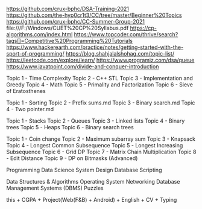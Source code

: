 https://github.com/crux-bphc/DSA-Training-2021 </br>
https://github.com/the-hyp0cr1t3/CC/tree/master/Beginner%20Topics </br>
https://github.com/crux-bphc/CC-Summer-Group-2021 </br>
file:///F:/Windows/CUET%20CP%20Syllabus.pdf
https://cp-algorithms.com/index.html
https://www.topcoder.com/thrive/search?tags[]=Competitive%20Programming%20Tutorials
https://www.hackerearth.com/practice/notes/getting-started-with-the-sport-of-programming/
https://blog.shahjalalshohag.com/topic-list/
https://leetcode.com/explore/learn/
https://www.programiz.com/dsa/queue
https://www.javatpoint.com/divide-and-conquer-introduction

Topic 1 - Time Complexity
Topic 2 - C++ STL
Topic 3 - Implementation and Greedy
Topic 4 - Math
Topic 5 - Primality and Factorization
Topic 6 - Sieve of Eratosthenes

Topic 1 - Sorting
Topic 2 - Prefix sums.md
Topic 3 - Binary search.md
Topic 4 - Two pointer.md

Topic 1 - Stacks
Topic 2 - Queues
Topic 3 - Linked lists
Topic 4 - Binary trees
Topic 5 - Heaps
Topic 6 - Binary search trees

Topic 1 - Coin change
Topic 2 - Maximum subarray sum
Topic 3 - Knapsack
Topic 4 - Longest Common Subsequence
Topic 5 - Longest Increasing Subsequence
Topic 6 - Grid DP 
Topic 7 - Matrix Chain Multiplication
Topic 8 - Edit Distance
Topic 9 - DP on Bitmasks (Advanced)


Programming
Data Science 
System Design
Database
Scripting

Data Structures & Algorithms
Operating System
Networking
Database Management Systems (DBMS)
Puzzles


this + CGPA + Project(Web(F&B) + Android) + English + CV + Typing
